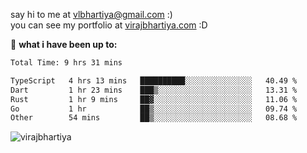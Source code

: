 say hi to me at [vlbhartiya@gmail.com](mailto:vlbhartiya@gmail.com) :)<br/>
you can see my portfolio at [virajbhartiya.com](https://virajbhartiya.com) :D<br/>


🚀 **what i have been up to:**

<!--START_SECTION:waka-->

```txt
Total Time: 9 hrs 31 mins

TypeScript   4 hrs 13 mins   ██████████░░░░░░░░░░░░░░░   40.49 %
Dart         1 hr 23 mins    ███▒░░░░░░░░░░░░░░░░░░░░░   13.31 %
Rust         1 hr 9 mins     ██▓░░░░░░░░░░░░░░░░░░░░░░   11.06 %
Go           1 hr            ██▒░░░░░░░░░░░░░░░░░░░░░░   09.74 %
Other        54 mins         ██▒░░░░░░░░░░░░░░░░░░░░░░   08.68 %
```

<!--END_SECTION:waka-->

<p align="left"> <img src="https://komarev.com/ghpvc/?username=virajbhartiya&color=blue" alt="virajbhartiya" /> </p>
